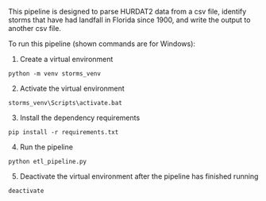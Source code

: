 This pipeline is designed to parse HURDAT2 data from a csv file, identify storms that have had landfall in Florida since 1900, and write the output to another csv file.

To run this pipeline (shown commands are for Windows):
1. Create a virtual environment
```
python -m venv storms_venv
```
2. Activate the virtual environment
```
storms_venv\Scripts\activate.bat
```
3. Install the dependency requirements
```
pip install -r requirements.txt
```
4. Run the pipeline
```
python etl_pipeline.py
```
5. Deactivate the virtual environment after the pipeline has finished running
```
deactivate
```